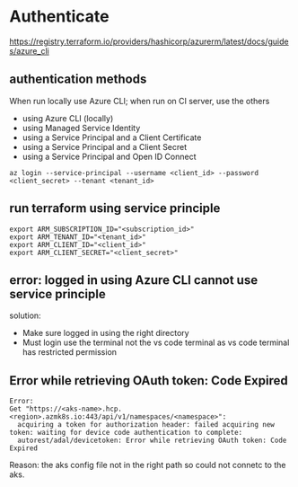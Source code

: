# Authenticate

https://registry.terraform.io/providers/hashicorp/azurerm/latest/docs/guides/azure_cli

## authentication methods
When run locally use Azure CLI;
when run on CI server, use the others
- using Azure CLI (locally)
- using Managed Service Identity
- using a Service Principal and a Client Certificate
- using a Service Principal and a Client Secret
- using a Service Principal and Open ID Connect

```
az login --service-principal --username <client_id> --password <client_secret> --tenant <tenant_id>
```

## run terraform using service principle
```
export ARM_SUBSCRIPTION_ID="<subscription_id>"
export ARM_TENANT_ID="<tenant_id>"
export ARM_CLIENT_ID="<client_id>"
export ARM_CLIENT_SECRET="<client_secret>"
```

## error: logged in using Azure CLI cannot use service principle
solution:
- Make sure logged in using the right directory
- Must login use the terminal not the vs code terminal as vs code terminal has restricted permission

## Error while retrieving OAuth token: Code Expired
```
Error: 
Get "https://<aks-name>.hcp.<region>.azmk8s.io:443/api/v1/namespaces/<namespace>": 
  acquiring a token for authorization header: failed acquiring new token: waiting for device code authentication to complete: 
  autorest/adal/devicetoken: Error while retrieving OAuth token: Code Expired
```  
Reason: the aks config file not in the right path so could not connetc to the aks.
